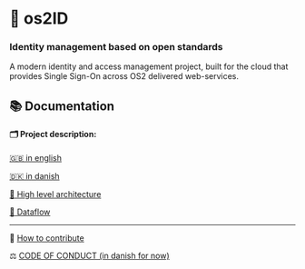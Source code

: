 # 🪪 os2ID
### Identity management based on open standards

A modern identity and access management project, built for the cloud that provides Single Sign-On across OS2 delivered web-services.

## 📚 Documentation

#### 🗂️ Project description:
  [🇬🇧 in english](/docs/project_description.md#-os2id---identity-and-accessmanagent)
  
  [🇩🇰 in danish](/docs/project_description.md#-os2id---identitets--og-adgangsstyring)
  
  [🧩 High level architecture](/docs/High_Level_Architecture.md)
  
  [🔀 Dataflow](/docs/Dataflow_component_architecture.md)


---
🎁 [How to contribute](CONTRIBUTING.md)

⚖️ [CODE OF CONDUCT (in danish for now)](https://github.com/OS2offdig/about/blob/main/CODE_OF_CONDUCT.md)
